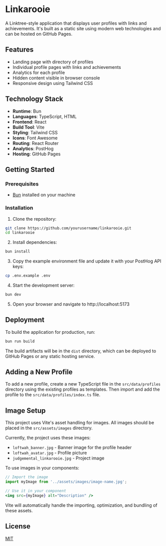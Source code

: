 # Linkarooie

A Linktree-style application that displays user profiles with links and achievements. It's built as a static site using modern web technologies and can be hosted on GitHub Pages.

## Features

- Landing page with directory of profiles
- Individual profile pages with links and achievements
- Analytics for each profile
- Hidden content visible in browser console
- Responsive design using Tailwind CSS

## Technology Stack

- **Runtime**: Bun
- **Languages**: TypeScript, HTML
- **Frontend**: React
- **Build Tool**: Vite
- **Styling**: Tailwind CSS
- **Icons**: Font Awesome
- **Routing**: React Router
- **Analytics**: PostHog
- **Hosting**: GitHub Pages

## Getting Started

### Prerequisites

- [Bun](https://bun.sh/) installed on your machine

### Installation

1. Clone the repository:

```bash
git clone https://github.com/yourusername/linkarooie.git
cd linkarooie
```

2. Install dependencies:

```bash
bun install
```

3. Copy the example environment file and update it with your PostHog API keys:

```bash
cp .env.example .env
```

4. Start the development server:

```bash
bun dev
```

5. Open your browser and navigate to http://localhost:5173

## Deployment

To build the application for production, run:

```bash
bun run build
```

The build artifacts will be in the `dist` directory, which can be deployed to GitHub Pages or any static hosting service.

## Adding a New Profile

To add a new profile, create a new TypeScript file in the `src/data/profiles` directory using the existing profiles as templates. Then import and add the profile to the `src/data/profiles/index.ts` file.

## Image Setup

This project uses Vite's asset handling for images. All images should be placed in the `src/assets/images` directory.

Currently, the project uses these images:
- `loftwah_banner.jpg` - Banner image for the profile header
- `loftwah_avatar.jpg` - Profile picture 
- `judgemental_linkarooie.jpg` - Project image

To use images in your components:

```jsx
// Import the image
import myImage from '../assets/images/image-name.jpg';

// Use it in your component
<img src={myImage} alt="Description" />
```

Vite will automatically handle the importing, optimization, and bundling of these assets.

## License

[MIT](LICENSE)
